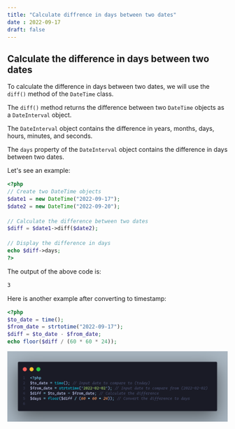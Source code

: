 ```yaml
---
title: "Calculate diffrence in days between two dates"
date : 2022-09-17
draft: false
---
```


## Calculate the difference in days between two dates

To calculate the difference in days between two dates, we will use the `diff()` method of the `DateTime` class.

The `diff()` method returns the difference between two `DateTime` objects as a `DateInterval` object.

The `DateInterval` object contains the difference in years, months, days, hours, minutes, and seconds.

The `days` property of the `DateInterval` object contains the difference in days between two dates.

Let's see an example:

```php
<?php
// Create two DateTime objects
$date1 = new DateTime("2022-09-17");
$date2 = new DateTime("2022-09-20");

// Calculate the difference between two dates
$diff = $date1->diff($date2);

// Display the difference in days
echo $diff->days;
?>
```

The output of the above code is:

```bash
3
```

Here is another example after converting to timestamp:

```php
<?php
$to_date = time();
$from_date = strtotime("2022-09-17");
$diff = $to_date - $from_date;
echo floor($diff / (60 * 60 * 24));
```

![diffrence between two dates](/content/images/diff-in-days-php.png)
